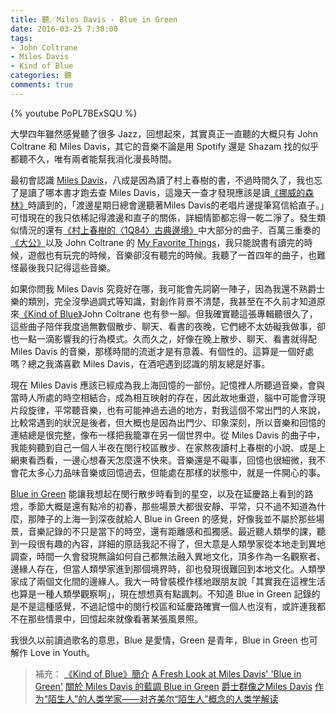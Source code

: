 ```yaml
---
title: 聽／Miles Davis - Blue in Green
date: 2016-03-25 7:30:00
tags: 
- John Coltrane
- Miles Davis
- Kind of Blue
categories: 聽
comments: true
---
```

{% youtube PoPL7BExSQU %}

大學四年雖然感覺聽了很多 Jazz，回想起來，其實真正一直聽的大概只有 John Coltrane 和 Miles Davis，其它的音樂不論是用 Spotify 還是 Shazam 找的似乎都聽不久，唯有兩者能幫我消化漫長時間。<!--more-->

最初會認識 [Miles Davis](https://en.wikipedia.org/wiki/Miles_Davis)，八成是因為讀了村上春樹的書，不過時間久了，我也忘了是讀了哪本書才跑去查 Miles Davis，這幾天一查才發現應該是讀[《挪威的森林》](http://s.mcknote.com/1UMKJAx)時讀到的，「渡邊星期日總會邊聽著Miles Davis的老唱片邊提筆寫信給直子。」可惜現在的我只依稀記得渡邊和直子的關係，詳細情節都忘得一乾二淨了。發生類似情況的還有[《村上春樹的〈1Q84〉古典邊境》](http://www.books.com.tw/exep/cdfile.php?item=0020134564)中大部分的曲子、百萬三重奏的[《大公》](https://www.youtube.com/watch?v=olOOsM8mioM)以及 John Coltrane 的 [My Favorite Things](https://www.youtube.com/watch?v=qWG2dsXV5HI)，我只能說書有讀完的時候，遊戲也有玩完的時候，音樂卻沒有聽完的時候。我聽了一首四年的曲子，也難怪最後我只記得這些音樂。

如果你問我 Miles Davis 究竟好在哪，我可能會先詞窮一陣子，因為我還不熟爵士樂的類別，完全沒學過調式等知識，對創作背景不清楚，我甚至在不久前才知道原來[《Kind of Blue》](https://en.wikipedia.org/wiki/Kind_of_Blue)John Coltrane 也有參一腳。但我確實聽這張專輯聽很久了，這些曲子陪伴我度過無數個散步、聊天、看書的夜晚，它們總不太妨礙我做事，卻也一點一滴影響我的行為模式。久而久之，好像在晚上散步、聊天、看書就得配 Miles Davis 的音樂，那樣時間的流逝才是有意義、有個性的。這算是一個好處嗎？總之我滿喜歡 Miles Davis，在酒吧遇到認識的朋友總是好事。

現在 Miles Davis 應該已經成為我上海回憶的一部份。記憶裡人所聽過音樂，會與當時人所處的時空相結合，成為相互映射的存在，因此故地重遊，腦中可能會浮現片段旋律，平常聽音樂，也有可能神過去過的地方，對我這個不常出門的人來說，比較常遇到的狀況是後者，但大概也是因為出門少、印象深刻，所以音樂和回憶的連結總是很完整，像布一樣把我籠罩在另一個世界中。從 Miles Davis 的曲子中，我能夠聽到自己一個人半夜在閔行校區散步、在家熬夜讀村上春樹的小說、或是上網東看西看，一邊心想春天怎麼還不快來。音樂還是不礙事，回憶也很細微，我不會花太多心力品味音樂或回憶過去，但能處在那樣的狀態中，就是一件開心的事。

[Blue in Green](https://en.wikipedia.org/wiki/Blue_in_Green) 能讓我想起在閔行散步時看到的星空，以及在延慶路上看到的路燈，季節大概是還有點冷的初春，那些場景大都很安靜、平常，只不過不知道為什麼，那陣子的上海一到深夜就給人 Blue in Green 的感覺，好像我並不屬於那些場景，音樂記錄的不只是當下的時空，還有距離感和孤獨感。最近聽人類學的課，聽到一段很有趣的內容，詳細的原話我記不得了，但大意是人類學家從本地走到異地調查，時間一久會發現無論如何自己都無法融入異地文化，頂多作為一名觀察者、邊緣人存在，但當人類學家進到那個境界時，卻也發現很難回到本地文化。人類學家成了兩個文化間的邊緣人。我大一時曾裝模作樣地跟朋友說「其實我在這裡生活也算是一種人類學觀察啊」，現在想想真有點諷刺。不知道 Blue in Green 記錄的是不是這種感覺，不過記憶中的閔行校區和延慶路確實一個人也沒有，或許連我都不在那些情景中，回憶起來就像看著某張風景照。

我很久以前讀過歌名的意思，Blue 是愛情，Green 是青年，Blue in Green 也可解作 Love in Youth。

> 補充：
> [《Kind of Blue》簡介](https://www.facebook.com/JazzMusicTaiwan/posts/1134600626553030)
> [A Fresh Look at Miles Davis' 'Blue in Green'](http://www.npr.org/templates/story/story.php?storyId=5433407)
> [關於 Miles Davis 的藍調 Blue in Green](http://enews.url.com.tw/enews/581)
> [爵士群像之Miles Davis](http://www.b111.net/novel/8/8223/4257474.html)
> [作为“陌生人”的人类学家——对齐美尔“陌生人”概念的人类学解读](http://www.qunxue.net/Article/TypeArticle.asp?ModeID=1&ID=2301)
